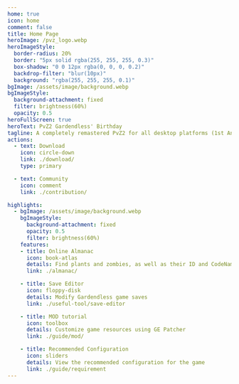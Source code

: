 ```yaml
---
home: true
icon: home
comment: false
title: Home Page
heroImage: /pvz_logo.webp
heroImageStyle:  
  border-radius: 20%
  border: "5px solid rgba(255, 255, 255, 0.3)"
  box-shadow: "0 0 12px rgba(0, 0, 0, 0.2)"
  backdrop-filter: "blur(10px)"
  background: "rgba(255, 255, 255, 0.1)"
bgImage: /assets/image/background.webp
bgImageStyle:
  background-attachment: fixed
  filter: brightness(60%)
  opacity: 0.5 
heroFullScreen: true
heroText: PvZ2 Gardendless' Birthday
tagline: A completely remastered PvZ2 for all desktop platforms (1st Anniversary!)
actions:
  - text: Download
    icon: circle-down
    link: ./download/
    type: primary

  - text: Community
    icon: comment
    link: ./contribution/

highlights:
  - bgImage: /assets/image/background.webp
    bgImageStyle:
      background-attachment: fixed
      opacity: 0.5
      filter: brightness(60%)
    features:
    - title: Online Almanac
      icon: book-atlas
      details: Find plants and zombies, as well as their ID and CodeName
      link: ./almanac/

    - title: Save Editor
      icon: floppy-disk
      details: Modify Gardendless game saves
      link: ./useful-tool/save-editor

    - title: MOD tutorial
      icon: toolbox
      details: Customize game resources using GE Patcher
      link: ./guide/mod/

    - title: Recommended Configuration
      icon: sliders
      details: View the recommended configuration for the game
      link: ./guide/requirement
---
```

